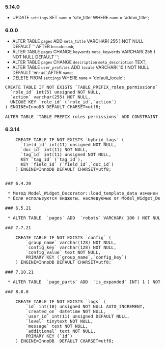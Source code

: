 ### 5.14.0

 * UPDATE `settings` SET  `name` = 'site_title' WHERE `name` = 'admin_title';

### 6.0.0

 * ALTER TABLE  `pages` ADD  `meta_title` VARCHAR( 255 ) NOT NULL DEFAULT  '' AFTER  `breadcrumb`;
 * ALTER TABLE  `pages` CHANGE  `keywords`  `meta_keywords` VARCHAR( 255 ) NOT NULL DEFAULT  '';
 * ALTER TABLE  `pages` CHANGE  `description`  `meta_description` TEXT;
 * ALTER TABLE  `user_profiles` ADD  `locale` VARCHAR( 10 ) NOT NULL DEFAULT  'en-us' AFTER  `name`;
 * DELETE FROM  `settings` WHERE `name` = 'default_locale';

<pre>
CREATE TABLE IF NOT EXISTS `TABLE_PREFIX_roles_permissions` (
  `role_id` int(5) unsigned NOT NULL,
  `action` varchar(255) NOT NULL,
  UNIQUE KEY `role_id` (`role_id`,`action`)
) ENGINE=InnoDB DEFAULT CHARSET=utf8;

ALTER TABLE `TABLE_PREFIX_roles_permissions` ADD CONSTRAINT `roles_permissions_ibfk_1` FOREIGN KEY (`role_id`) REFERENCES `TABLE_PREFIX_roles` (`id`) ON DELETE CASCADE ON UPDATE CASCADE;
</pre>

###  6.3.14

<pre>
	CREATE TABLE IF NOT EXISTS `hybrid_tags` (
	  `field_id` int(11) unsigned NOT NULL,
	  `doc_id` int(11) NOT NULL,
	  `tag_id` int(11) unsigned NOT NULL,
	  KEY `tag_id` (`tag_id`),
	  KEY `field_id` (`field_id`,`doc_id`)
	) ENGINE=InnoDB DEFAULT CHARSET=utf8;
<pre>

### 6.4.20

 * Метод Model_Widget_Decorator::load_template_data изменен на backend_data. Необходимо переименовать в своих виджетах.
 * Если используются виджеты, наследуемые от Model_Widget_Decorator_Pagination, в backend шаблоне больше не нужны поля `list_offset` и `list_size`

### 6.5.21

 * ALTER TABLE  `pages` ADD  `robots` VARCHAR( 100 ) NOT NULL DEFAULT  'INDEX,FOLLOW' AFTER  `meta_description`;

### 7.7.21

	CREATE TABLE IF NOT EXISTS `config` (
		`group_name` varchar(128) NOT NULL,
		`config_key` varchar(128) NOT NULL,
		`config_value` text NOT NULL,
		PRIMARY KEY (`group_name`,`config_key`)
	) ENGINE=InnoDB DEFAULT CHARSET=utf8;

### 7.10.21

 * ALTER TABLE  `page_parts` ADD  `is_expanded` INT( 1 ) NOT NULL DEFAULT  '1';

### 8.0.0

	CREATE TABLE IF NOT EXISTS `logs` (
		`id` int(10) unsigned NOT NULL AUTO_INCREMENT,
		`created_on` datetime NOT NULL,
		`user_id` int(11) unsigned DEFAULT NULL,
		`level` tinytext NOT NULL,
		`message` text NOT NULL,
		`additional` text NOT NULL,
		PRIMARY KEY (`id`)
	) ENGINE=InnoDB  DEFAULT CHARSET=utf8;